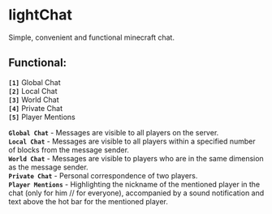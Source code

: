 # lightChat
Simple, convenient and functional minecraft chat.
## Functional:
**`[1]`** Global Chat  
**`[2]`** Local Chat  
**`[3]`** World Chat  
**`[4]`** Private Chat  
**`[5]`** Player Mentions  

**`Global Chat`** - Messages are visible to all players on the server.  
**`Local Chat`** - Messages are visible to all players within a specified number of blocks from the message sender.  
**`World Chat`** - Messages are visible to players who are in the same dimension as the message sender.  
**`Private Chat`** - Personal correspondence of two players.  
**`Player Mentions`** - Highlighting the nickname of the mentioned player in the chat (only for him // for everyone), accompanied by a sound notification and text above the hot bar for the mentioned player.  
